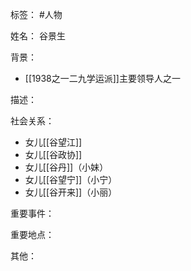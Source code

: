 标签： #人物

姓名：
谷景生

背景：
- [[1938之一二九学运派]]主要领导人之一

描述：

社会关系：
- 女儿[[谷望江]]
- 女儿[[谷政协]]
- 女儿[[谷丹]]（小妹）
- 女儿[[谷望宁]]（小宁）
- 女儿[[谷开来]]（小丽）

重要事件：

重要地点：

其他：
